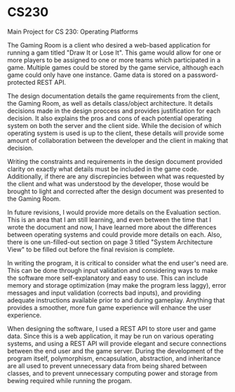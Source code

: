 # CS230
Main Project for CS 230: Operating Platforms

The Gaming Room is a client who desired a web-based application for running a gam titled "Draw It or Lose It". This game would allow for one or more players to be assigned to one or more teams which participated in a game. Multiple games could be stored by the game service, although each game could only have one instance.
Game data is stored on a password-protected REST API.

The design documentation details the game requirements from the client, the Gaming Room, as well as details class/object architecture. It details decisions made in the design proccess and provides justification for each decision. It also explains the pros and cons of each potential operating system on both the server and the client side. While the decision of which operating system is used is up to the client, these details will provide some amount of collaboration between the developer and the client in making that decision. 

Writing the constraints and requirements in the design document provided clarity on exactly what details must be included in the game code. Additionally, if there are any discrepincies between what was requested by the client and what was understood by the developer, those would be brought to light and corrected after the design document was presented to the Gaming Room. 

In future revisions, I would provide more details on the Evaluation section. This is an area that I am still learning, and even between the time that I wrote the document and now, I have learned more about the differences between operating systems and could provide more details on each. Also, there is one un-filled-out section on page 3 titled "System Architecture View" to be filled out before the final revision is complete. 

In writing the program, it is critical to consider what the end user's need are. This can be done through input validation and considering ways to make the software more self-explanatory and easy to use. This can include memory and storage optimization (may make the program less laggy), error messages and input validation (corrects bad inputs), and providing adequate instructions available prior to and during gameplay. Anything that provides a smoother, more fun game experience will enhance the user experience. 

When designing the software, I used a REST API to store user and game data. Since this is a web application, it may be run on various operating systems, and using a REST API will provide elegant and secure connections between the end user and the game server. During the development of the program itself, polymorphism, encapsulation, abstraction, and inheritance are all used to prevent unnecessary data from being shared between classes, and to prevent unnecessary computing power and storage from bewing required while running the progam. 
